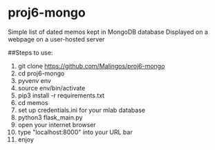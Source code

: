 # proj6-mongo
Simple list of dated memos kept in MongoDB database
Displayed on a webpage on a user-hosted server

##Steps to use:
1. git clone https://github.com/Malingos/proj6-mongo
2. cd proj6-mongo
3. pyvenv env
4. source env/bin/activate
5. pip3 install -r requirements.txt
6. cd memos
7. set up credentials.ini for your mlab database
8. python3 flask_main.py
9. open your internet browser
10. type "localhost:8000" into your URL bar
11. enjoy
